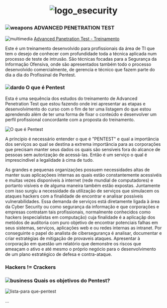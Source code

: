 <h1 align="center">  

![logo_esecurity](https://user-images.githubusercontent.com/5865711/82332240-87881d00-99bb-11ea-9e33-a2fba2ef1609.png)

### ![weapons](https://user-images.githubusercontent.com/5865711/82334771-cd92b000-99be-11ea-9658-d4ef311ef84d.png) ADVANCED PENETRATION TEST 

![multimedia](https://user-images.githubusercontent.com/5865711/82336251-b6ed5880-99c0-11ea-9328-75496639dd77.png) [Advanced Panetration Test - Treinamento](https://esecurity.com.br/)
  
Este é um treinamento desenvolvido para profissionais da área de TI que tem o desejo de conhecer com profundidade toda a técnica aplicada num processo de teste de intrusão.
São técnicas focadas para a Segurança da Informação Ofensiva, onde são apresentados também todo o processo desenvolvido comercialmente, de gerencia e técnico que fazem parte do dia a dia do Profissinal de Pentest.  

### ![dardo](https://user-images.githubusercontent.com/5865711/82335238-7214f200-99bf-11ea-9bb6-017dfd669654.png)  O que é Pentest 
Esta é uma sequência dos estudos do treinamento de Advanced Penetration Test que estou fazendo onde irei apresentar as etapas e desenvolvimento do curso com o fim de ter uma listagem do que estou aprendendo além de ter uma forma de fixar o conteúdo e desenvolver um perfil profissional concordante com a proposta do treinamento.   

![O que é Pentest](https://user-images.githubusercontent.com/5865711/79673484-8b543400-81b0-11ea-8fa0-e6c30e548bc3.png)

A príncipio é necessário entender o que é "PENTEST" e qual a importância dos serviços ao qual se destina a extrema importância para as corporações que precisam manter seus dados os quais são sensíveis fora do alcance de pessoas sem autorização de acessá-las. Então é um serviço o qual é imprescindível a legalidade à cima de tudo.  

As grandes e pequenas organizações possuem necessidades altas de manter suas aplicaçõees internas as quais estão constantemente acessivéis e muitas vezes disponíveis à internet (rede mundial de computadores) e portanto visíveis e de alguma maneira também estão expostas. Juntamente com isso surgiu a necessidade da utilização de serviços que simulacem os ataques hackers com a finalidade de encontrar e analisar possíveis vulnerabilidades. Essa demanda de serviços está diretamente ligada à área da Cyber Security ou como segurança da informação e que corporações e empresas contratam tais profissionais, normalmente conhecidos como hackers (especialistas em computação) cuja finalidade é a aplicaçãp dos metódos de auditoria com puro objetivo de encontrar potenciais falhas em seus sistemas, serviços, aplicações web e ou redes internas as intranet. Por conseguinte o papel do analista de cibersegurança é analisar, documentar e criar estratégias de mitigação de provaveis ataques. Apresentar à corporação em questão um relatório que demonstre os riscos que ameaçam o ativo e até mesmo o próprio negócio para o desenvolvimento de um plano estratégico de defesa e contra-ataque. 


### Hackers != Crackers

### ![business](https://user-images.githubusercontent.com/5865711/82335483-c8823080-99bf-11ea-9175-599f0bce1285.png) Quais os objetivos do Pentest? 

![lista-para que-pentest](https://user-images.githubusercontent.com/5865711/79673295-e9801780-81ae-11ea-917b-8c8a20029b0b.png)

...
